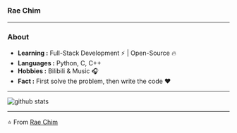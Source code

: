 ### Rae Chim
---------------------------------------------------------------------------------------------------------------------------------------------------------------------------------
### About

-  **Learning :** Full-Stack Development :zap: | Open-Source :fire:	
-  **Languages :** Python, C, C++
-  **Hobbies :** Bilibili & Music :headphones:
-  **Fact :** First solve the problem, then write the code :heart: 

---------------------------------------------------------------------------------------------------------------------------------------------------------------------------------

![github stats](https://github-readme-stats.vercel.app/api?username=Rae1230&show_icons=true)

---------------------------------------------------------------------------------------------------------------------------------------------------------------------------------


⭐️ From [Rae Chim](https://github.com/Rae1230)
